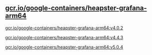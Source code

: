 
[gcr.io/google-containers/heapster-grafana-arm64](https://hub.docker.com/r/anjia0532/google-containers.heapster-grafana-arm64/tags/)
-----


[gcr.io/google-containers/heapster-grafana-arm64:v4.0.2](https://hub.docker.com/r/anjia0532/google-containers.heapster-grafana-arm64/tags/)


[gcr.io/google-containers/heapster-grafana-arm64:v4.4.3](https://hub.docker.com/r/anjia0532/google-containers.heapster-grafana-arm64/tags/)


[gcr.io/google-containers/heapster-grafana-arm64:v5.0.4](https://hub.docker.com/r/anjia0532/google-containers.heapster-grafana-arm64/tags/)


